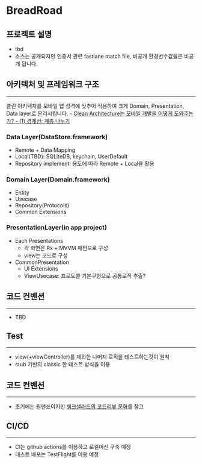 # BreadRoad





## 프로젝트 설명

- tbd
- 소스는 공개되지만 인증서 관련 fastlane match file, 비공개 환경변수값들은 비공개 됩니다.


## 아키텍처 및 프레임워크 구조

-----

클린 아키텍처를 모바일 앱 성격에 맞추어 적용하여 크게 Domain, Presentation, Data layer로 분리시킵니다. - [Clean Architecture는 모바일 개발을 어떻게 도와주는가? - (1) 경계선: 계층 나누기](https://medium.com/@justfaceit/clean-architecture%EB%8A%94-%EB%AA%A8%EB%B0%94%EC%9D%BC-%EA%B0%9C%EB%B0%9C%EC%9D%84-%EC%96%B4%EB%96%BB%EA%B2%8C-%EB%8F%84%EC%99%80%EC%A3%BC%EB%8A%94%EA%B0%80-1-%EA%B2%BD%EA%B3%84%EC%84%A0-%EA%B3%84%EC%B8%B5%EC%9D%84-%EC%A0%95%EC%9D%98%ED%95%B4%EC%A4%80%EB%8B%A4-b77496744616)

### Data Layer(DataStore.framework)

- Remote + Data Mapping
- Local(TBD): SQLiteDB, keychain, UserDefault
- Repository implement: 용도에 따라 Remote + Local을 활용


### Domain Layer(Domain.framework)

- Entity
- Usecase
- Repository(Protocols)
- Common Extensions

### PresentationLayer(in app project)

- Each Presentations
    - 각 화면은 Rx + MVVM 패턴으로 구성
    - view는 코드로 구성
- CommonPresentation
  - UI Extensions
  - ViewUsecase: 프로토콜 기본구현으로 공통로직 추출?



## 코드 컨벤션

----

- TBD


## Test

------

- view(+viewController)를 제외한 나머지 로직을 테스트하는것이 원칙
- stub 기반의 classic 한 테스트 방식을 이용


## 코드 컨벤션
------
- 초기에는 원맨쑈이지만 [뱅크샐러드의 코드리뷰 문화](https://blog.banksalad.com/tech/banksalad-code-review-culture/)를 참고


## CI/CD

------

- CI는 github actions를 이용하고 로컬머신 구축 예정
- 테스트 배포는 TestFlight를 이용 예정



